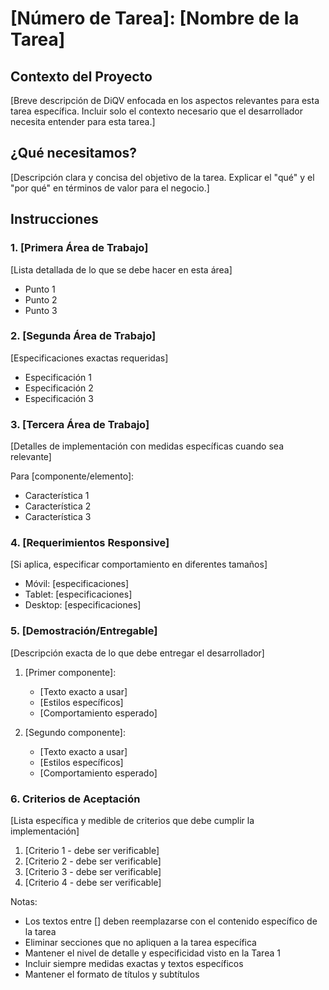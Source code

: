 # [Número de Tarea]: [Nombre de la Tarea]

## Contexto del Proyecto
[Breve descripción de DiQV enfocada en los aspectos relevantes para esta tarea específica. Incluir solo el contexto necesario que el desarrollador necesita entender para esta tarea.]

## ¿Qué necesitamos?
[Descripción clara y concisa del objetivo de la tarea. Explicar el "qué" y el "por qué" en términos de valor para el negocio.]

## Instrucciones

### 1. [Primera Área de Trabajo]
[Lista detallada de lo que se debe hacer en esta área]
- Punto 1
- Punto 2
- Punto 3

### 2. [Segunda Área de Trabajo]
[Especificaciones exactas requeridas]
- Especificación 1
- Especificación 2
- Especificación 3

### 3. [Tercera Área de Trabajo]
[Detalles de implementación con medidas específicas cuando sea relevante]

Para [componente/elemento]:
- Característica 1
- Característica 2
- Característica 3

### 4. [Requerimientos Responsive]
[Si aplica, especificar comportamiento en diferentes tamaños]
- Móvil: [especificaciones]
- Tablet: [especificaciones]
- Desktop: [especificaciones]

### 5. [Demostración/Entregable]
[Descripción exacta de lo que debe entregar el desarrollador]

1. [Primer componente]:
   - [Texto exacto a usar]
   - [Estilos específicos]
   - [Comportamiento esperado]

2. [Segundo componente]:
   - [Texto exacto a usar]
   - [Estilos específicos]
   - [Comportamiento esperado]

### 6. Criterios de Aceptación
[Lista específica y medible de criterios que debe cumplir la implementación]
1. [Criterio 1 - debe ser verificable]
2. [Criterio 2 - debe ser verificable]
3. [Criterio 3 - debe ser verificable]
4. [Criterio 4 - debe ser verificable]

Notas:
- Los textos entre [] deben reemplazarse con el contenido específico de la tarea
- Eliminar secciones que no apliquen a la tarea específica
- Mantener el nivel de detalle y especificidad visto en la Tarea 1
- Incluir siempre medidas exactas y textos específicos
- Mantener el formato de títulos y subtítulos